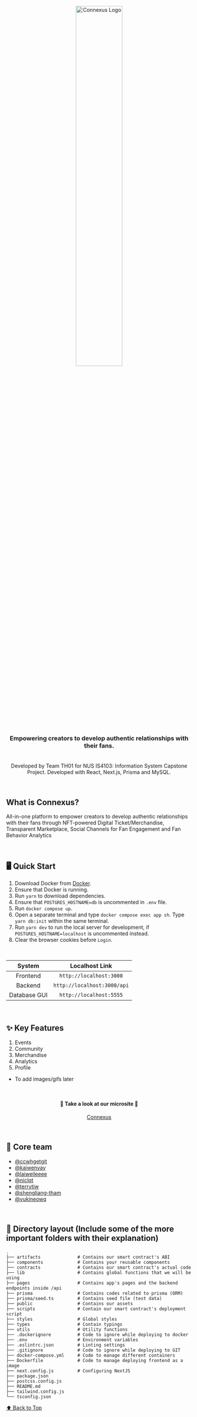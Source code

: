 <p align="center">
    <img src="https://imgur.com/jQF5hm5.png" alt="Connexus Logo" draggable="false" width="50%">
</p>

<h3 align="center">Empowering creators to develop authentic relationships with their fans.<br><br></h3>

<p align="center">
    Developed by Team TH01 for NUS IS4103: Information System Capstone Project. Developed with React, Next.js, Prisma and MySQL.</h3>
</p><br>

## What is Connexus?
All-in-one platform to empower creators to develop authentic relationships with their fans through NFT-powered Digital Ticket/Merchandise, Transparent Marketplace,
Social Channels for Fan Engagement and Fan Behavior Analytics

<br>

## 🖥️ Quick Start

1. Download Docker from [Docker](https://www.docker.com/).
2. Ensure that Docker is running.
3. Run `yarn` to download dependencies.
4. Ensure that `POSTGRES_HOSTNAME=db` is uncommented in `.env` file.
4. Run `docker compose up`.
5. Open a separate terminal and type `docker compose exec app sh`. Type `yarn db:init` within the same terminal. 
6. Run `yarn dev` to run the local server for development, if `POSTGRES_HOSTNAME=localhost` is uncommented instead.
7. Clear the browser cookies before `Login`.

<br>

| System  | Localhost Link |
| :---:   | :---:   |
| Frontend  |`http://localhost:3000` |
| Backend  | `http://localhost:3000/api`  |
| Database GUI | `http://localhost:5555`  |

<br>

## ✨ Key Features

1. Events
2. Community
3. Merchandise
4. Analytics
5. Profile
- To add images/gifs later 

<br>

<h4 align=center>🎨 Take a look at our microsite 🎨</h4>
<p align=center><a class="button1" href="https://connexus-dmcvvyuam-connexaofficial-gmailcom.vercel.app/">Connexus</a></p>


<br>

## 	💯 Core team
- [@ccwhgetgit](https://github.com/ccwhgetgit)
- [@kaiwenyay](https://github.com/kaiwenyay)
- [@laiweileeee](https://github.com/laiweileeee)
- [@niclqt](https://github.com/niclqt)
- [@terrytjw](https://github.com/terrytjw)
- [@shengliang-tham](https://github.com/shengliang-tham)
- [@yukineowq](https://github.com/yukineowq)

<br>

## 🔨 Directory layout (Include some of the more important folders with their explanation)

    .
    ├── artifacts              # Contains our smart contract's ABI
    ├── components             # Contains your reusable components
    ├── contracts              # Contains our smart contract's actual code
    ├── lib                    # Contains global functions that we will be using
    ├── pages                  # Contains app's pages and the backend endpoints inside /api
    ├── prisma                 # Contains codes related to prisma (ORM)
    ├── prisma/seed.ts         # Contains seed file (test data)
    ├── public                 # Contains our assets
    ├── scripts                # Contain our smart contract's deployment script
    ├── styles                 # Global styles
    ├── types                  # Contain typings
    ├── utils                  # Utility functions
    ├── .dockerignore          # Code to ignore while deploying to docker
    ├── .env                   # Environment variables
    ├── .eslintrc.json         # Linting settings
    ├── .gitignore             # Code to ignore while deploying to GIT
    ├── docker-compose.yml     # Code to manage different containers
    ├── Dockerfile             # Code to manage deploying frontend as a image
    ├── next.config.js         # Configuring NextJS
    ├── package.json
    ├── postcss.config.js
    ├── README.md
    ├── tailwind.config.js
    └── tsconfig.json
    
[⬆ Back to Top](#%EF%B8%8F-quick-start)
